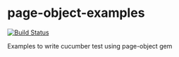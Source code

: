 page-object-examples
====================

[![Build
Status](https://secure.travis-ci.org/tancnle/page-object-examples.png)](http://travis-ci.org/tancnle/page-object-examples)

Examples to write cucumber test using page-object gem 

